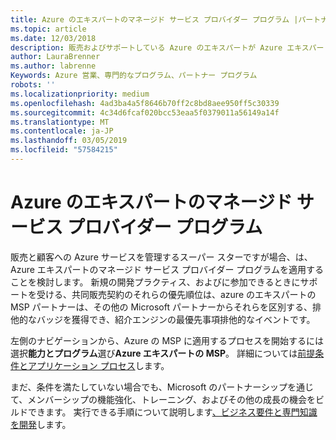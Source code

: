```yaml
---
title: Azure のエキスパートのマネージド サービス プロバイダー プログラム |パートナー センター
ms.topic: article
ms.date: 12/03/2018
description: 販売およびサポートしている Azure のエキスパートが Azure エキスパートの MSP に適用できます。
author: LauraBrenner
ms.author: labrenne
Keywords: Azure 営業、専門的なプログラム、パートナー プログラム
robots: ''
ms.localizationpriority: medium
ms.openlocfilehash: 4ad3ba4a5f8646b70ff2c8bd8aee950ff5c30339
ms.sourcegitcommit: 4c34d6fcaf020bcc53eaa5f0379011a56149a14f
ms.translationtype: MT
ms.contentlocale: ja-JP
ms.lasthandoff: 03/05/2019
ms.locfileid: "57584215"
---
```

# <a name="azure-expert-managed-services-provider-program"></a>Azure のエキスパートのマネージド サービス プロバイダー プログラム


販売と顧客への Azure サービスを管理するスーパー スターですが場合、は、Azure エキスパートのマネージド サービス プロバイダー プログラムを適用することを検討します。 新規の開発プラクティス、およびに参加できるときにサポートを受ける、共同販売契約のそれらの優先順位は、azure のエキスパートの MSP パートナーは、その他の Microsoft パートナーからそれらを区別する、排他的なバッジを獲得でき、紹介エンジンの最優先事項排他的なイベントです。

左側のナビゲーションから、Azure の MSP に適用するプロセスを開始するには 選択**能力とプログラム**選び**Azure エキスパートの MSP**。 詳細については[前提条件とアプリケーション プロセス](https://partner.microsoft.com/membership/azure-expert-msp)します。 

まだ、条件を満たしていない場合でも、Microsoft のパートナーシップを通じて、メンバーシップの機能強化、トレーニング、およびその他の成長の機会をビルドできます。
実行できる手順について説明します[、ビジネス要件と専門知識を開発](https://partner.microsoft.com/membership/azure-expert-msp)します。

